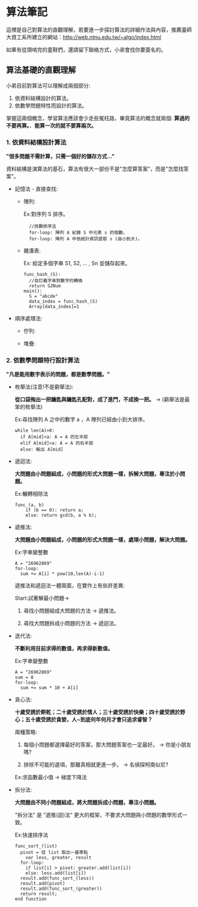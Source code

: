 # 算法筆記
  
  這裡是自己對算法的直觀理解，若要進一步探討算法的詳細作法與內容，推薦臺師大資工系所建立的網站：http://web.ntnu.edu.tw/~algo/index.html
  
  如果有從頭啃完的童鞋們，還請留下聯絡方式，小弟會找你要簽名的。
  
## 算法基礎的直觀理解

  小弟目前對算法可以理解成兩個部分:
  1. 依資料結構設計的算法。
  2. 依數學問題特性而設計的算法。
  
  掌握這兩個概念，學習算法應該會少走些冤枉路，畢竟算法的概念就兩個: **算過的不要再算。**、**能算一次的就不要算兩次。**

### 1. 依資料結構設計算法

  **"很多問題不需計算，只需一個好的儲存方式..."**
  
  資料結構是演算法的基石，算法有很大一部份不是"怎麼算答案"，而是"怎麼找答案"。
  
  - 記憶法 - 直接查找:
  
    - 陣列:

	    Ex:對序列 S 排序。

	    ```
	      //技數排序法
	      for-loop: 陣列 A 紀錄 S 中元素 s 的個數。
	      for-loop: 陣列 A 中依統計資訊提取 s (由小到大)。
	    ```
	    
    - 雜湊表:
    
		Ex: 給定多個字串 S1, S2, ... , Sn 並儲存起來。

		```
		func_hash_(S):
		  //自訂義字串對數字的轉換
		  return S2Num
		main():
		  S = "abcde"
		  data_index = func_hash_(S)
		  Array[data_index]=1
		```
    
  - 順序處理法:
    
    - 佇列:
    
	

    - 堆疊:
  
### 2. 依數學問題特行設計算法
  
  **"凡是能用數字表示的問題，都是數學問題。"**



  - 枚舉法(注意!不是窮舉法):
  
    **從口袋掏出一把鑰匙與鑰匙孔配對，成了進門，不成換一把。** -> (窮舉法是最笨的枚舉法)

    Ex:尋找陣列 A 之中的數字 a ，A 陣列已經由小到大排序。

    ```
    while len(A)>0:
      if A[mid]<a: A = A 的左半部
      elif A[mid]>a: A = A 的右半部
      else: 輸出 A[mid]
    ```



  - 遞迴法:
  
    **大問題由小問題組成，小問題的形式大問題一樣，拆解大問題，專注於小問題。**

    Ex:輾轉相除法

    ```
    func_(a, b)
        if (b == 0): return a;
        else: return gcd(b, a % b);
    ```
  
  
  
  - 遞推法:
  
    **大問題由小問題組成，小問題的形式大問題一樣，處理小問題，解決大問題。**
  
    Ex:字串變整數
    
    ```
    A = "26962869"
    for-loop: 
      sum += A[i] * pow(10,len(A)-i-1)
    ```

	  遞推法和遞迴法一體兩面，在實作上有些許差異:

	  Start:試著解最小問題->

	  1. 尋找小問題組成大問題的方法 -> 遞推法。

	  2. 尋找大問題拆成小問題的方法 -> 遞迴法。



  - 迭代法:

    **不斷利用目前求得的數值，再求得新數值。**

    Ex:字串變整數

    ```
    A = "26962869"
    sum = 0
    for-loop: 
      sum += sum * 10 + A[i]
    ```
    
    
    
  - 貪心法:
   
    **十歲受誘於餅乾；二十歲受誘於情人；三十歲受誘於快樂；四十歲受誘於野心；五十歲受誘於貪婪，人~到底何年何月才會只追求睿智？**
   
    兩種策略:
    
    1. 每個小問題都選擇最好的答案，那大問題答案也一定最好。 -> 你是小朋友嗎?
    
    2. 排除不可能的選項，那離真相就更進一步。 -> 名偵探柯南似尼?
    
    Ex:求函數最小值 -> 梯度下降法
    
    
    
  - 拆分法:
  
    **大問題由不同小問題組成，將大問題拆成小問題，專注小問題。**
    
    "拆分法" 是 "遞推(迴)法" 更大的框架，不要求大問題與小問題的數學形式一致。
    
    Ex:快速排序法
    ```
    func_sort_(list)
      pivot = 從 list 取出一基準點
	    var less, greater, result
      for-loop:
        if list[i] > pivot: greater.add(list[i])
        else: less.add(list[i])
      result.add(func_sort_(less))
      result.add(pivot)
      result.add(func_sort_(greater))
      return result;
    end function
    ```
    
